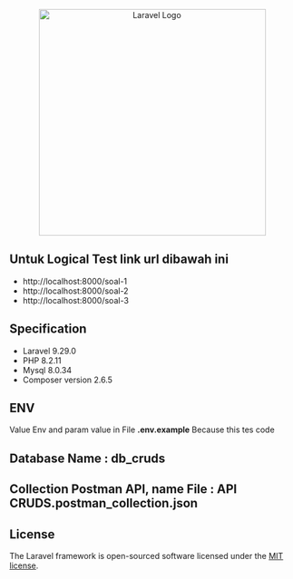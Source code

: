 <p align="center"><a href="https://laravel.com" target="_blank"><img src="https://raw.githubusercontent.com/laravel/art/master/logo-lockup/5%20SVG/2%20CMYK/1%20Full%20Color/laravel-logolockup-cmyk-red.svg" width="400" alt="Laravel Logo"></a></p>

## Untuk Logical Test link url dibawah ini

- http://localhost:8000/soal-1
- http://localhost:8000/soal-2
- http://localhost:8000/soal-3

## Specification

- Laravel 9.29.0
- PHP 8.2.11
- Mysql 8.0.34
- Composer version 2.6.5

## ENV

Value Env and param value in File **.env.example** Because this tes code

## Database Name : db_cruds

## Collection Postman API, name File : API CRUDS.postman_collection.json

## License

The Laravel framework is open-sourced software licensed under the [MIT license](https://opensource.org/licenses/MIT).
